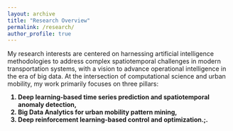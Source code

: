 ```yaml
---
layout: archive
title: "Research Overview"
permalink: /research/
author_profile: true
---
```


My research interests are centered on harnessing artificial intelligence methodologies to address complex spatiotemporal challenges in modern transportation systems, with a vision to advance operational intelligence in the era of big data. At the intersection of computational science and urban mobility, my work primarily focuses on three pillars: <br/>

<div style="line-height: 1.2; font-weight: bold;">
  
1) Deep learning-based time series prediction and spatiotemporal anomaly detection,<br/>
2) Big Data Analytics for urban mobility pattern mining,<br/>
3) Deep reinforcement learning-based control and optimization.;.<br/>

</div>

